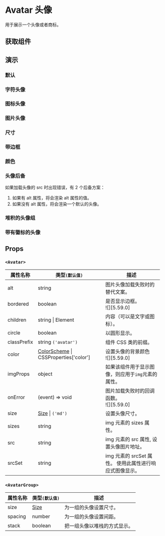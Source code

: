 # Avatar 头像

用于展示一个头像或者商标。

## 获取组件

<!--{include:<import-guide>}-->

## 演示

### 默认

<!--{include:`basic.md`}-->

### 字符头像

<!--{include:`text.md`}-->

### 图标头像

<!--{include:`icon.md`}-->

### 图片头像

<!--{include:`image.md`}-->

### 尺寸

<!--{include:`size.md`}-->

### 带边框

<!--{include:`bordered.md`}-->

### 颜色

<!--{include:`color.md`}-->

### 头像后备

如果加载头像的 src 时出现错误，有 2 个后备方案：

1. 如果有 alt 属性，将会渲染 alt 属性的值。
2. 如果没有 alt 属性，将会渲染一个默认的头像。

<!--{include:`fallback.md`}-->

### 堆积的头像组

<!--{include:`stack.md`}-->

### 带有徽标的头像

<!--{include:`badge.md`}-->

## Props

### `<Avatar>`

| 属性名称    | 类型`(默认值)`                                        | 描述                                                    |
| ----------- | ----------------------------------------------------- | ------------------------------------------------------- |
| alt         | string                                                | 图片头像加载失败时的替代文案。                          |
| bordered    | boolean                                               | 是否显示边框。 <br/>![][5.59.0]                         |
| children    | string \| Element<typeof Icon>                        | 内容（可以是文字或图标）。                              |
| circle      | boolean                                               | 以圆形显示。                                            |
| classPrefix | string `('avatar')`                                   | 组件 CSS 类的前缀。                                     |
| color       | [ColorScheme][color-scheme] \| CSSProperties['color'] | 设置头像的背景颜色 <br/>![][5.59.0]                     |
| imgProps    | object                                                | 如果该组件用于显示图像，则应用于`img`元素的属性。       |
| onError     | (event) => void                                       | 图片加载失败时的回调函数。<br/>![][5.59.0]              |
| size        | [Size][size] \| `('md')`                              | 设置头像尺寸。                                          |
| sizes       | string                                                | img 元素的 sizes 属性。                                 |
| src         | string                                                | img 元素的 src 属性, 设置头像图片地址。                 |
| srcSet      | string                                                | img 元素的 srcSet 属性。 使用此属性进行响应式图像显示。 |

### `<AvatarGroup>`

| 属性名称 | 类型`(默认值)` | 描述                         |
| -------- | -------------- | ---------------------------- |
| size     | [Size][size]   | 为一组的头像设置尺寸。       |
| spacing  | number         | 为一组的头像设置间距。       |
| stack    | boolean        | 把一组头像以堆栈的方式显示。 |

<!--{include:(_common/types/color-scheme.md)}-->
<!--{include:(_common/types/size.md)}-->

[color-scheme]: #code-ts-color-scheme-code
[size]: #code-ts-size-code
